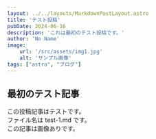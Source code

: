 ```yaml
---
layout: ../../layouts/MarkdownPostLayout.astro
title: 'テスト投稿'
pubDate: 2024-06-16
description: 'これは最初のテスト投稿です。'
author: 'No Name'
image:
    url: '/src/assets/img1.jpg'
    alt: 'サンプル画像'
tags: ["astro", "ブログ"]
---
```


## 最初のテスト記事

この投稿記事はテストです。  
ファイル名は test-1.md です。  
この記事は画像ありです。
